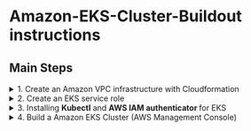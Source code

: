 # Amazon-EKS-Cluster-Buildout instructions



## Main Steps
<details>
  <summary> 1. Create an Amazon VPC infrastructure with Cloudformation </summary>
  
#### Build a VPC for EKS using AWS EKS VPC Sample template
What this section builds using AWS Cloudformation...

![](images/EKS-Cluster-VPC.PNG)

* Open the IAM console at https://console.aws.amazon.com/cloudformation/home?region=us-east-2#

      (you choose whatever region you want - I chose Ohio)
* Choose **Create stack**
* On the create a stack page, find **Amazon S3 URL*** adn enter the URL below & next
```
    https://amazon-eks.s3-us-west-2.amazonaws.com/cloudformation/2018-11-07/amazon-eks-vpc-sample.yaml
```
* Enter a **Stack Name** like  \<EKS-sample-vpc\> then  ``` Next ```      ``` Next ```     ``` Create Stack ```

to check that this is the latest verion of the template [Amazon EKS Cloudformation VPC template](https://amazon-eks.s3-us-west-2.amazonaws.com/cloudformation/2018-11-07/amazon-eks-vpc-sample.yaml) 
</details>

<details>
  <summary> 2. Create an EKS service role </summary>
  
 #### In this Section we Create an IAM ROLE to manage EKS service access
 
* Open the IAM console at https://console.aws.amazon.com/iam/ .
* Choose Roles, then **``` Create role ```** .
* Choose **EKS** from the list of services then **EKS - Cluster** for your use case, and then  ```Next: Permissions``` .
* Choose  ``` Next: Tags ``` , ``` Next: Review ``` 
* Enter **Role name** \<Your EKS Role Name\>  and then ``` Create role ``
* On the Roles main page Choose the newly created \<Your EKS Role Name\>
* Choose ``` Attach Policies ```. Add permissions to \<**Your EKS Role Name**\>
* Filter policies for  ``` AmazonEKSServicePolicy  ```  add a Check next to ** AmazonEKSServicePolicy**  then ``` Attach policy```  

  <details>
  <summary> <B> Create an EKS service role (AWS CLI)</B> </summary>
 
  You can do this in a single step using the AWS CLI instead of the AWS Console:

  ```sh
  # get your account ID
  ACCOUNT_ID=$(aws sts get-caller-identity --output text --query 'Account')

  # define a role trust policy that opens the role to users in your account (limited by IAM policy)
  POLICY=$(echo -n '{"Version":"2012-10-17","Statement":[{"Effect":"Allow","Principal":{"AWS":"arn:aws:iam::'; echo -n "$ACCOUNT_ID"; echo -n     ':root"},"Action":"sts:AssumeRole","Condition":{}}]}')

  # create a role named KubernetesAdmin (will print the new role's ARN)
  aws iam create-role \
    --role-name KubernetesAdmin \
    --description "Kubernetes administrator role (for AWS IAM Authenticator for Kubernetes)." \
    --assume-role-policy-document "$POLICY" \
    --output text \
    --query 'Role.Arn'
  ```

  </details>

</details>

<details>
  <summary> 3. Installing <B>Kubectl</B> and <B>AWS IAM authenticator </B>for EKS </summary>

  <details><summary> For <B>linux</B> Systems </summary>

  #### To install kubectl on linux systems
  **Kubernetes 1.18**
  ```
  {
    mkdir $HOME/bin
    curl -o kubectl https://amazon-eks.s3.us-west-2.amazonaws.com/1.18.9/2020-11-02/bin/linux/amd64/kubectl
    chmod +x .kubectl $HOME/bin/kubectl
    export PATH=$HOME/bin:$PATH
    echo 'export PATH=$HOME/bin:$PATH' >> ~/.bashrc
  }
  ```

  #### To install aws-iam-authenticator on Linux

  A tool to use AWS IAM credentials to authenticate to a Kubernetes cluster. If you are building a Kubernetes installer on AWS, AWS IAM Authenticator for Kubernetes can simplify your bootstrap process. You won't need to somehow smuggle your initial admin credential securely out of your newly installed cluster. Instead, you can create a dedicated 
  ```KubernetesAdmin``` role at cluster provisioning time and set up Authenticator to allow cluster administrator logins.


  Download the Amazon EKS vended aws-iam-authenticator binary from Amazon S3.

  ```
  {
    curl -o aws-iam-authenticator https://amazon-eks.s3.us-west-2.amazonaws.com/1.18.8/2020-09-18/bin/linux/amd64/aws-iam-authenticator
    chmod +x ./aws-iam-authenticator
    cp ./aws-iam-authenticator $HOME/bin/aws-iam-authenticator
    aws-iam-authenticator help
  }
  ```

  #### Configure kubectl for EKS 
  
  Update AWS CLI to the latest version direct from AWS
  1. Pull down pip installer

    ```
    python get-oio.py -user
    pip install awscli --upgrade --user
    export PATH=$HOME/.local/bin:$PATH
    echo 'export PATH=$HOME/.local/bin:$PATH' >> ~/.bshrc
    aws eks update-kubeconfig --name <clustername>
    kubectl config view
    kubectl get svc
    ```

  </details>

  <details><summary> For <B>Windows</B> systems  </summary>

  ### To install kubectl on Windows
  * Open a PowerShell terminal window and download the Amazon EKS vended kubectl binary for your cluster's Kubernetes 1.18 version from Amazon S3:
  * The PowerShell script does the following:
  1. Downloads the kubectl.exe executable 
  2. If needed, it creates a new ``` bin``` directory for your kubernetes command line binaries in the currently logged on users home directory. 
  3. Copy the ```kubectl.exe``` executable the ```bin``` directory.
  4. If needed, appends system PATH environment variable with the bin directory and adds the directory if it's missing from the path.
  ```
  curl -o kubectl.exe https://amazon-eks.s3.us-west-2.amazonaws.com/1.18.9/2020-11-02/bin/windows/amd64/kubectl.exe
  
  if (!(Test-Path $env:HOMEPATH/bin)) {mkdir $Env:HOMEPATH + '\bin'} # check if bin exists. create bin if it does not
  Move-Item .\kubectl.exe .\bin\
  $newPath = $Env:HOMEPATH+'\bin'
  if (!(($Env:path).Replace("\","_") -match (($Env:HOMEPATH + '\bin')).Replace("\","_"))) {
      if ($Env:path -notmatch ';\$') { $Semi=";" } else { $Semi="" }
      Set-Item -Path Env:Path -Value ($Env:Path + $Semi + $Env:HOMEPATH + '\bin;')  
      SGet-ItemProperty -Path 'Registry::HKEY_LOCAL_MACHINE\System\CurrentControlSet\Control\Session Manager\Environment' -Name PATH -Value $newPath 
  } 
  ```

  After you install kubectl , you can verify its version with the following command:
  ```
  kubectl version --short --client
  ```
  
  ### To install aws-iam-authenticator on Windows
  []: # (original source - https://docs.aws.amazon.com/eks/latest/userguide/install-aws-iam-authenticator.html#install-iam-authenticator-windows)

  * Open a PowerShell terminal window and download the Amazon EKS vended aws-iam-authenticator binary from Amazon S3 using the command that corresponds to the Region that your cluster is in.
  * The PowerShell script does the following:
  1. Downloads the aws-iam-authenticator command line binaries 
  2. If needed, it creates a new ``` bin``` directory for your kubernetes command line binaries in the currently logged on users home directory. 
  3. Copy the ```aws-iam-authenticator.exe``` binary to your new directory.
  4. If needed, appends system PATH environment variable with the bin directory and adds the directory if it's missing from the path.
  
  ```
  curl -o aws-iam-authenticator.exe https://amazon-eks.s3.us-west-2.amazonaws.com/1.18.8/2020-09-18/bin/windows/amd64/aws-iam-authenticator.exe
 
  if (!(Test-Path $env:HOMEPATH/bin)) {mkdir $Env:HOMEPATH + '\bin'} # check if bin exists. Create bin if it does not
  Move-Item .\aws-iam-authenticator.exe .\bin\
  $newPath = $Env:HOMEPATH+'\bin'
  if (!(($Env:path).Replace("\","_") -match (($Env:HOMEPATH + '\bin')).Replace("\","_"))) {
      if ($Env:path -notmatch ';\$') { $Semi=";" } else { $Semi="" }
      Set-Item -Path Env:Path -Value ($Env:Path + $Semi + $Env:HOMEPATH + '\bin;')  
      SGet-ItemProperty -Path 'Registry::HKEY_LOCAL_MACHINE\System\CurrentControlSet\Control\Session Manager\Environment' -Name PATH -Value $newPath 
  } 
  ```

  Test that the aws-iam-authenticator binary works.
  ```
  aws-iam-authenticator help
  ```
  #### Configure kubectl for EKS 
  Update AWS CLI to the latest version direct from AWS
      Download and run the MSI installer at [https://awscli.amazonaws.com/AWSCLIV2.msi](https://awscli.amazonaws.com/AWSCLIV2.msi)
  From a powershell command prompt enter the following:
  ```
  aws eks update-kubeconfig -name <cluster name>
  kubectl config view
  kubectl get svc
  ```

  </details>
  
  <details><summary> For <B>Apple </B>systems  </summary>

  **Yea Right!** - Like I'd do directions on how to do this for a MAC

  </details>
</details>


<details>
  <summary> 4. Build a Amazon EKS Cluster (AWS Management Console)</summary>
  
   #### Steps to Create the EKS Cluster
 
   * Log into the AWS Console
   * On the AWS Console go to Elastic Kubernetes Services - https://us-east-2.console.aws.amazon.com/eks/home?region=us-east-2#/home
   * At __Create EKS cluster__ enter your cluster name <EKS-Cluster>, then   ```  Next Step ```
   1. Cluster Configuration 
      * Pick the Kubernetes Version  ``` 1.18 ```
      * Cluster Service Role   ``` \<Project\>-eksrole ```
   2. Networking
     * VPC info  - Pick the VPC you made in step #1
     * Subnets - Pick all three of the subnets created with the VPC
     * leave **Public** for Cluctere endpoint access
     * ``` Next ```  ``` Next ```  ``` Create ``` 

  <details>
    <summary> Create the EKS Cluster using <B>eksctl</B> </summary>

  <details>
    <summary> Install eksctl on windows </summary>

  **To install or upgrade eksctl on Windows using Chocolatey**

  If you do not already have Chocolatey installed on your Windows system, see [Installing Chocolatey.](https://chocolatey.org/install)

  Install or upgrade eksctl .

  Install the binaries with the following command:
  ```
  chocolatey install -y eksctl 
  ```
  If they are already installed, run the following command to upgrade:
  ```
  chocolatey upgrade -y eksctl 
  ```
  Test that your installation was successful with the following command.
  ```
  eksctl version
  ```

    </details>

  </details>


</details>



<details>
  <summary> 5. Create Elastic IPs for you worker Nodes </summary>

#### To allocate an Elastic IP address
**Note:** By default you're limited to 5 elastic IP's per region. 

1. Open the Amazon EC2 console at [https://console.aws.amazon.com/ec2/.](https://console.aws.amazon.com/ec2/.)
2. In the navigation pane, choose **Elastic IPs**.
3. Choose **Allocate Elastic IP address**.
4. For **Scope**, choose **VPC**.
5. (VPC scope only) For **Public IPv4 address pool** choose the following:
    * **Amazon's pool of IP addresses**—If you want an IPv4 address to be allocated from Amazon's pool of IP addresses.
6. Choose **Allocate.**

#### associate an Elastic IP address with an instance

1. Open the Amazon EC2 console at [https://console.aws.amazon.com/ec2/.](https://console.aws.amazon.com/ec2/)
2. In the navigation pane, choose **Elastic IPs.**
3. Select the Elastic IP address to associate and choose **Actions, Associate Elastic IP address.**
4. For **Resource type**, choose **Instance**.
5. For instance, choose the instance with which to associate the Elastic IP address. You can also enter text to search for a specific instance.
6. (Optional) For **Private IP address**, specify a private IP address with which to associate the Elastic IP address.
7. Choose **Associate**.
</details>

<details>
  <summary> 6. Create Worker Nodes </summary>
  
  **Estimated Cost:** Hourly cost of running the ec2 servers

#### This section builds worker nodes in the VPC using a Cloudformation Script,  then attaches them to the EKS CLuster

* Open the IAM console at https://console.aws.amazon.com/cloudformation/home?region=us-east-2#
* Choose **Create stack**
* On the create a stack page, find **Amazon S3 URL*** and enter the URL below & next
```
  https://amazon-eks.s3.us-west-2.amazonaws.com/cloudformation/2020-10-29/amazon-eks-nodegroup.yaml  
```

* Enter a Stack Name ```   EKS-sample-vpc    ``` ``` Next ```   ``` Next ```  ``` Create Stack ```


  [Check here!](https://docs.aws.amazon.com/eks/latest/userguide/eks-optimized-ami.html#gpu-ami) to see if this is still the most current version 

  The AWS CloudFormation node template:  

  
|Kubernetes version 1.18.8  | x86 |
|:------------------------------------|:--|
| Region	|  AMI ID	 |
|US East (Ohio) (us-east-2)  | ami-0dc6bc43da1b962d8	|
|US East (N. Virginia) (us-east-1) | ami-0fae38e27c6113140	|
|US West (Oregon) (us-west-2)	 | ami-04f0f3d381d07e0b6 |
US West (N. California) (us-west-1)	| ami-002e04ca6d86d255e |


| Kubernetes version 1.17.11 | x86 |
|:------------------------------------|:--|
| Region	|  AMI ID	 |
| US East (Ohio) (us-east-2)          | ami-0135903686f192ffe	|
| US East (N. Virginia) (us-east-1)   |	ami-07250434f8a7bc5f1 |
| US West (Oregon) (us-west-2)	      | ami-0c62450bce8f4f57f |
| US West (N. California) (us-west-1)	| ami-05bfd72ad17ebedb8 | 

###  Filling out the form:
The **ClusterName** in your node AWS CloudFormation template must **exactly match** the name of the cluster you want your nodes to join


**TROUBLESHOOTING** the cloudformation script (because you do everything perfectly - everytime!)
* The node is not tagged as being owned by the cluster. Your nodes must have the following tag applied to them, where <cluster-name> is replaced with the name of your cluster.
  

|Key	|Value|
|:-|:-|
|kubernetes.io/cluster/<cluster-name> | owned|


* The nodes may not be able to access the cluster using a public IP address. Ensure that nodes deployed in public subnets are assigned a public IP address. If not, you can associate an elastic IP address to a node after it's launched.

If you STILL have problems go [Here](https://docs.aws.amazon.com/eks/latest/userguide/troubleshooting.html)

  

</details>

